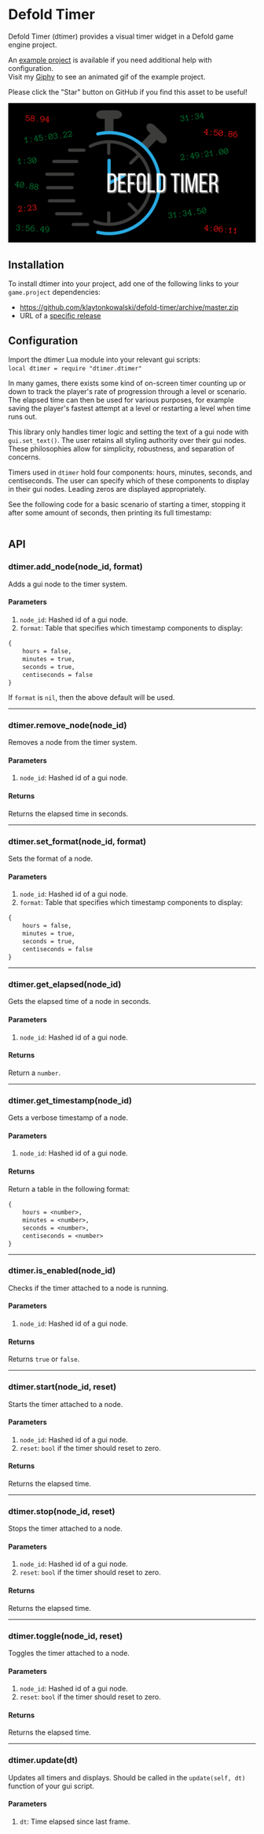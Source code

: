 # Defold Timer
Defold Timer (dtimer) provides a visual timer widget in a Defold game engine project.

An [example project](https://github.com/klaytonkowalski/defold-timer/tree/master/example) is available if you need additional help with configuration.  
Visit my [Giphy](https://media.giphy.com/media/YFnSgIm0DdVJmTmN3N/giphy.gif) to see an animated gif of the example project.

Please click the "Star" button on GitHub if you find this asset to be useful!

![alt text](https://github.com/klaytonkowalski/defold-timer/blob/master/assets/thumbnail.png?raw=true)

## Installation
To install dtimer into your project, add one of the following links to your `game.project` dependencies:
  - https://github.com/klaytonkowalski/defold-timer/archive/master.zip
  - URL of a [specific release](https://github.com/klaytonkowalski/defold-timer/releases)

## Configuration
Import the dtimer Lua module into your relevant gui scripts:  
`local dtimer = require "dtimer.dtimer"`

In many games, there exists some kind of on-screen timer counting up or down to track the player's rate of progression through a level or scenario. The elapsed time can then be used for various purposes, for example saving the player's fastest attempt at a level or restarting a level when time runs out.

This library only handles timer logic and setting the text of a gui node with `gui.set_text()`. The user retains all styling authority over their gui nodes. These philosophies allow for simplicity, robustness, and separation of concerns.

Timers used in `dtimer` hold four components: hours, minutes, seconds, and centiseconds. The user can specify which of these components to display in their gui nodes. Leading zeros are displayed appropriately.

See the following code for a basic scenario of starting a timer, stopping it after some amount of seconds, then printing its full timestamp:

```

```

## API

### dtimer.add_node(node_id, format)

Adds a gui node to the timer system.

#### Parameters
1. `node_id`: Hashed id of a gui node.
2. `format`: Table that specifies which timestamp components to display:

```
{
    hours = false,
    minutes = true,
    seconds = true,
    centiseconds = false
}
```

If `format` is `nil`, then the above default will be used.

---

### dtimer.remove_node(node_id)

Removes a node from the timer system.

#### Parameters
1. `node_id`: Hashed id of a gui node.

#### Returns

Returns the elapsed time in seconds.

---

### dtimer.set_format(node_id, format)

Sets the format of a node.

#### Parameters
1. `node_id`: Hashed id of a gui node.
2. `format`: Table that specifies which timestamp components to display:

```
{
    hours = false,
    minutes = true,
    seconds = true,
    centiseconds = false
}
```

---

### dtimer.get_elapsed(node_id)

Gets the elapsed time of a node in seconds.

#### Parameters
1. `node_id`: Hashed id of a gui node.

#### Returns
Return a `number`.

---

### dtimer.get_timestamp(node_id)

Gets a verbose timestamp of a node.

#### Parameters
1. `node_id`: Hashed id of a gui node.

#### Returns
Return a table in the following format:

```
{
    hours = <number>,
    minutes = <number>,
    seconds = <number>,
    centiseconds = <number>
}
```

---

### dtimer.is_enabled(node_id)

Checks if the timer attached to a node is running.

#### Parameters
1. `node_id`: Hashed id of a gui node.

#### Returns

Returns `true` or `false`.

---

### dtimer.start(node_id, reset)

Starts the timer attached to a node.

#### Parameters
1. `node_id`: Hashed id of a gui node.
2. `reset`: `bool` if the timer should reset to zero.

#### Returns

Returns the elapsed time.

---

### dtimer.stop(node_id, reset)

Stops the timer attached to a node.

#### Parameters
1. `node_id`: Hashed id of a gui node.
2. `reset`: `bool` if the timer should reset to zero.

#### Returns

Returns the elapsed time.

---

### dtimer.toggle(node_id, reset)

Toggles the timer attached to a node.

#### Parameters
1. `node_id`: Hashed id of a gui node.
2. `reset`: `bool` if the timer should reset to zero.

#### Returns

Returns the elapsed time.

---

### dtimer.update(dt)

Updates all timers and displays. Should be called in the `update(self, dt)` function of your gui script.

#### Parameters
1. `dt`: Time elapsed since last frame.
